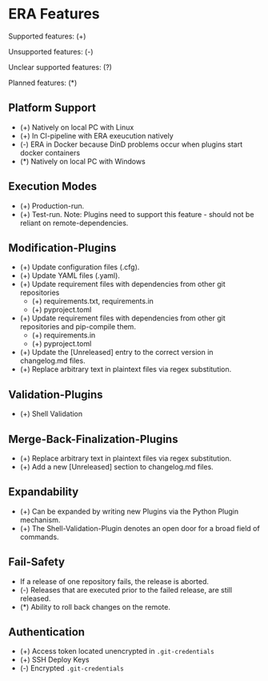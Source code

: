 # ERA Features

Supported features: (+)

Unsupported features: (-)

Unclear supported features: (?)

Planned features: (*)

## Platform Support

- (+) Natively on local PC with Linux
- (+) In CI-pipeline with ERA exeucution natively
- (-) ERA in Docker because DinD problems occur when plugins start docker containers
- (*) Natively on local PC with Windows

## Execution Modes

- (+) Production-run.
- (+) Test-run. Note: Plugins need to support this feature - should not be reliant on remote-dependencies.

## Modification-Plugins

- (+) Update configuration files (.cfg).
- (+) Update YAML files (.yaml).
- (+) Update requirement files with dependencies from other git repositories
  - (+) requirements.txt, requirements.in
  - (+) pyproject.toml
- (+) Update requirement files with dependencies from other git repositories and pip-compile them.
  - (+) requirements.in
  - (+) pyproject.toml
- (+) Update the [Unreleased] entry to the correct version in changelog.md files.
- (+) Replace arbitrary text in plaintext files via regex substitution.

## Validation-Plugins

- (+) Shell Validation

## Merge-Back-Finalization-Plugins

- (+) Replace arbitrary text in plaintext files via regex substitution.
- (+) Add a new [Unreleased] section to changelog.md files.

## Expandability

- (+) Can be expanded by writing new Plugins via the Python Plugin mechanism.
- (+) The Shell-Validation-Plugin denotes an open door for a broad field of commands.

## Fail-Safety

- If a release of one repository fails, the release is aborted.
- (-) Releases that are executed prior to the failed release, are still released.
- (*) Ability to roll back changes on the remote.

## Authentication

- (+) Access token located unencrypted in `.git-credentials`
- (+) SSH Deploy Keys
- (-) Encrypted `.git-credentials`
